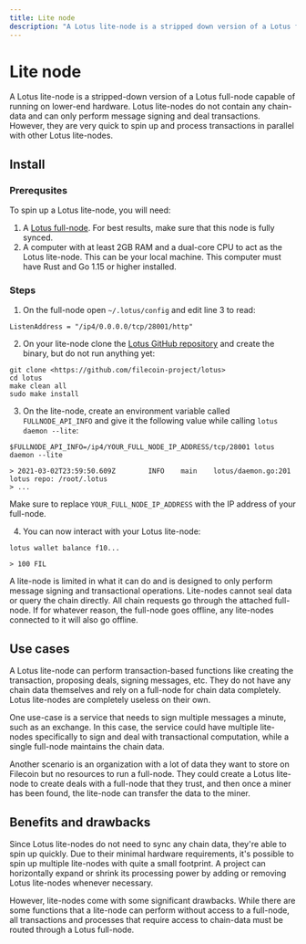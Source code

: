 ```yaml
---
title: Lite node 
description: "A Lotus lite-node is a stripped down version of a Lotus full-node capable of running on lower-end hardware. Lotus lite-nodes do not contain any chain-data and can only perform message signing and deal transactions. However, they are very quick to spin up, and process transactions in parallel with other Lotus lite-nodes."
---
```


# Lite node 

A Lotus lite-node is a stripped-down version of a Lotus full-node capable of running on lower-end hardware. Lotus lite-nodes do not contain any chain-data and can only perform message signing and deal transactions. However, they are very quick to spin up and process transactions in parallel with other Lotus lite-nodes.

## Install

### Prerequsites

To spin up a Lotus lite-node, you will need:

1. A [Lotus full-node](../../get-started/lotus). For best results, make sure that this node is fully synced. 
2. A computer with at least 2GB RAM and a dual-core CPU to act as the Lotus lite-node. This can be your local machine. This computer must have Rust and Go 1.15 or higher installed.

### Steps

1. On the full-node open `~/.lotus/config` and edit line 3 to read:

```
ListenAddress = "/ip4/0.0.0.0/tcp/28001/http"
```

2. On your lite-node clone the [Lotus GitHub repository](https://github.com/filecoin-project/lotus) and create the binary, but do not run anything yet:

```
git clone <https://github.com/filecoin-project/lotus>
cd lotus
make clean all
sudo make install
```

3. On the lite-node, create an environment variable called `FULLNODE_API_INFO` and give it the following value while calling `lotus daemon --lite`:

```
$FULLNODE_API_INFO=/ip4/YOUR_FULL_NODE_IP_ADDRESS/tcp/28001 lotus daemon --lite

> 2021-03-02T23:59:50.609Z        INFO    main    lotus/daemon.go:201     lotus repo: /root/.lotus
> ...
```

Make sure to replace `YOUR_FULL_NODE_IP_ADDRESS` with the IP address of your full-node.

4. You can now interact with your Lotus lite-node:

```
lotus wallet balance f10...

> 100 FIL
```

A lite-node is limited in what it can do and is designed to only perform message signing and transactional operations. Lite-nodes cannot seal data or query the chain directly. All chain requests go through the attached full-node. If for whatever reason, the full-node goes offline, any lite-nodes connected to it will also go offline.

## Use cases 

A Lotus lite-node can perform transaction-based functions like creating the transaction, proposing deals, signing messages, etc. They do not have any chain data themselves and rely on a full-node for chain data completely. Lotus lite-nodes are completely useless on their own.

One use-case is a service that needs to sign multiple messages a minute, such as an exchange. In this case, the service could have multiple lite-nodes specifically to sign and deal with transactional computation, while a single full-node maintains the chain data.

Another scenario is an organization with a lot of data they want to store on Filecoin but no resources to run a full-node. They could create a Lotus lite-node to create deals with a full-node that they trust, and then once a miner has been found, the lite-node can transfer the data to the miner.

## Benefits and drawbacks 

Since Lotus lite-nodes do not need to sync any chain data, they're able to spin up quickly. Due to their minimal hardware requirements, it's possible to spin up multiple lite-nodes with quite a small footprint. A project can horizontally expand or shrink its processing power by adding or removing Lotus lite-nodes whenever necessary.

However, lite-nodes come with some significant drawbacks. While there are some functions that a lite-node can perform without access to a full-node, all transactions and processes that require access to chain-data must be routed through a Lotus full-node. 

